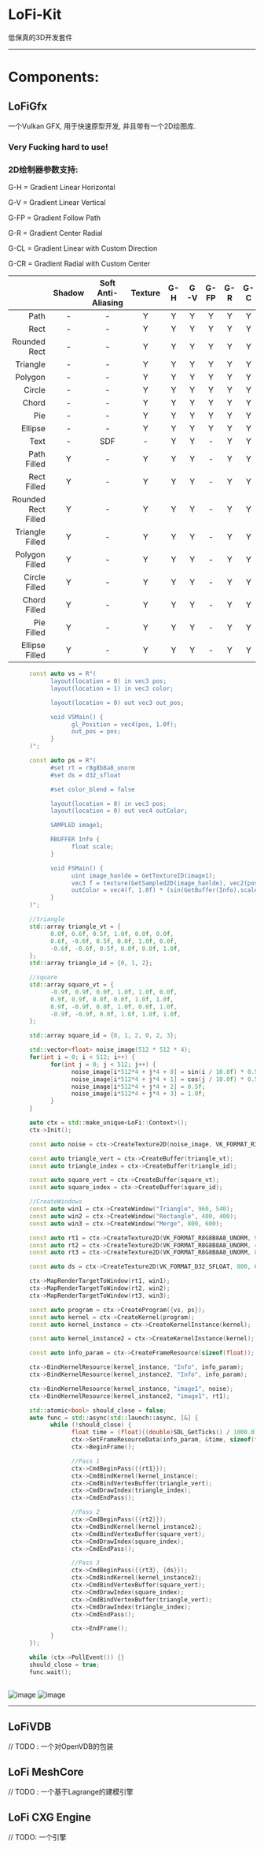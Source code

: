 # LoFi-Kit
低保真的3D开发套件

---
# Components:

## LoFiGfx
一个Vulkan GFX, 用于快速原型开发, 并且带有一个2D绘图库.
### Very Fucking hard to use!

### 2D绘制器参数支持:

G-H = Gradient Linear Horizontal

G-V = Gradient Linear Vertical

G-FP = Gradient Follow Path

G-R = Gradient Center Radial

G-CL = Gradient Linear with Custom Direction

G-CR = Gradient Radial with Custom Center

|                     | Shadow | Soft Anti-Aliasing | Texture | G-H | G-V | G-FP | G-R | G-C | G-CR |
|--------------------:|:------:|:------------------:|:-------:|:---:|:---:|:----:|:---:|:---:|:----:|
|                Path |   -    |         -          |    Y    |  Y  |  Y  |  Y   |  Y  |  Y  |  Y   |
|                Rect |   -    |         -          |    Y    |  Y  |  Y  |  Y   |  Y  |  Y  |  Y   |
|        Rounded Rect |   -    |         -          |    Y    |  Y  |  Y  |  Y   |  Y  |  Y  |  Y   |
|            Triangle |   -    |         -          |    Y    |  Y  |  Y  |  Y   |  Y  |  Y  |  Y   |
|             Polygon |   -    |         -          |    Y    |  Y  |  Y  |  Y   |  Y  |  Y  |  Y   |
|              Circle |   -    |         -          |    Y    |  Y  |  Y  |  Y   |  Y  |  Y  |  Y   |
|               Chord |   -    |         -          |    Y    |  Y  |  Y  |  Y   |  Y  |  Y  |  Y   |
|                 Pie |   -    |         -          |    Y    |  Y  |  Y  |  Y   |  Y  |  Y  |  Y   |
|             Ellipse |   -    |         -          |    Y    |  Y  |  Y  |  Y   |  Y  |  Y  |  Y   |
|                Text |   -    |        SDF         |    -    |  Y  |  Y  |  -   |  Y  |  Y  |  Y   |
|         Path Filled |   Y    |         -          |    Y    |  Y  |  Y  |  -   |  Y  |  Y  |  Y   |
|         Rect Filled |   Y    |         -          |    Y    |  Y  |  Y  |  -   |  Y  |  Y  |  Y   |
| Rounded Rect Filled |   Y    |         -          |    Y    |  Y  |  Y  |  -   |  Y  |  Y  |  Y   |
|     Triangle Filled |   Y    |         -          |    Y    |  Y  |  Y  |  -   |  Y  |  Y  |  Y   |
|      Polygon Filled |   Y    |         -          |    Y    |  Y  |  Y  |  -   |  Y  |  Y  |  Y   |
|       Circle Filled |   Y    |         -          |    Y    |  Y  |  Y  |  -   |  Y  |  Y  |  Y   |
|        Chord Filled |   Y    |         -          |    Y    |  Y  |  Y  |  -   |  Y  |  Y  |  Y   |
|          Pie Filled |   Y    |         -          |    Y    |  Y  |  Y  |  -   |  Y  |  Y  |  Y   |
|      Ellipse Filled |   Y    |         -          |    Y    |  Y  |  Y  |  -   |  Y  |  Y  |  Y   |


```c++
      const auto vs = R"(
            layout(location = 0) in vec3 pos;
            layout(location = 1) in vec3 color;

            layout(location = 0) out vec3 out_pos;

            void VSMain() {
                  gl_Position = vec4(pos, 1.0f);
                  out_pos = pos;
            }
      )";

      const auto ps = R"(
            #set rt = r8g8b8a8_unorm
            #set ds = d32_sfloat

            #set color_blend = false

            layout(location = 0) in vec3 pos;
            layout(location = 0) out vec4 outColor;

            SAMPLED image1;

            RBUFFER Info {
                  float scale;
            }

            void FSMain() {
                  uint image_hanlde = GetTextureID(image1);
                  vec3 f = texture(GetSampled2D(image_hanlde), vec2(pos.x, pos.y)).rgb;
                  outColor = vec4(f, 1.0f) * (sin(GetBuffer(Info).scale) * 0.5 + 0.5);
            }
      )";

      //triangle
      std::array triangle_vt = {
            0.0f, 0.6f, 0.5f, 1.0f, 0.0f, 0.0f,
            0.6f, -0.6f, 0.5f, 0.0f, 1.0f, 0.0f,
            -0.6f, -0.6f, 0.5f, 0.0f, 0.0f, 1.0f,
      };
      std::array triangle_id = {0, 1, 2};

      //square
      std::array square_vt = {
            -0.9f, 0.9f, 0.0f, 1.0f, 1.0f, 0.0f,
            0.9f, 0.9f, 0.0f, 0.0f, 1.0f, 1.0f,
            0.9f, -0.9f, 0.0f, 1.0f, 0.0f, 1.0f,
            -0.9f, -0.9f, 0.0f, 1.0f, 1.0f, 1.0f,
      };

      std::array square_id = {0, 1, 2, 0, 2, 3};

      std::vector<float> noise_image(512 * 512 * 4);
      for(int i = 0; i < 512; i++) {
            for(int j = 0; j < 512; j++) {
                  noise_image[i*512*4 + j*4 + 0] = sin(i / 10.0f) * 0.5f + 0.5f;
                  noise_image[i*512*4 + j*4 + 1] = cos(j / 10.0f) * 0.5f + 0.5f;
                  noise_image[i*512*4 + j*4 + 2] = 0.5f;
                  noise_image[i*512*4 + j*4 + 3] = 1.0f;
            }
      }

      auto ctx = std::make_unique<LoFi::Context>();
      ctx->Init();

      const auto noise = ctx->CreateTexture2D(noise_image, VK_FORMAT_R32G32B32A32_SFLOAT, 512, 512);

      const auto triangle_vert = ctx->CreateBuffer(triangle_vt);
      const auto triangle_index = ctx->CreateBuffer(triangle_id);

      const auto square_vert = ctx->CreateBuffer(square_vt);
      const auto square_index = ctx->CreateBuffer(square_id);

      //CreateWindows
      const auto win1 = ctx->CreateWindow("Triangle", 960, 540);
      const auto win2 = ctx->CreateWindow("Rectangle", 400, 400);
      const auto win3 = ctx->CreateWindow("Merge", 800, 600);

      const auto rt1 = ctx->CreateTexture2D(VK_FORMAT_R8G8B8A8_UNORM, 960, 540);
      const auto rt2 = ctx->CreateTexture2D(VK_FORMAT_R8G8B8A8_UNORM, 400, 400);
      const auto rt3 = ctx->CreateTexture2D(VK_FORMAT_R8G8B8A8_UNORM, 800, 600);

      const auto ds = ctx->CreateTexture2D(VK_FORMAT_D32_SFLOAT, 800, 600);

      ctx->MapRenderTargetToWindow(rt1, win1);
      ctx->MapRenderTargetToWindow(rt2, win2);
      ctx->MapRenderTargetToWindow(rt3, win3);

      const auto program = ctx->CreateProgram({vs, ps});
      const auto kernel = ctx->CreateKernel(program);
      const auto kernel_instance = ctx->CreateKernelInstance(kernel);

      const auto kernel_instance2 = ctx->CreateKernelInstance(kernel);

      const auto info_param = ctx->CreateFrameResource(sizeof(float));

      ctx->BindKernelResource(kernel_instance, "Info", info_param);
      ctx->BindKernelResource(kernel_instance2, "Info", info_param);

      ctx->BindKernelResource(kernel_instance, "image1", noise);
      ctx->BindKernelResource(kernel_instance2, "image1", rt1);

      std::atomic<bool> should_close = false;
      auto func = std::async(std::launch::async, [&] {
            while (!should_close) {
                  float time = (float)((double)SDL_GetTicks() / 1000.0);
                  ctx->SetFrameResourceData(info_param, &time, sizeof(float));
                  ctx->BeginFrame();

                  //Pass 1
                  ctx->CmdBeginPass({{rt1}});
                  ctx->CmdBindKernel(kernel_instance);
                  ctx->CmdBindVertexBuffer(triangle_vert);
                  ctx->CmdDrawIndex(triangle_index);
                  ctx->CmdEndPass();

                  //Pass 2
                  ctx->CmdBeginPass({{rt2}});
                  ctx->CmdBindKernel(kernel_instance2);
                  ctx->CmdBindVertexBuffer(square_vert);
                  ctx->CmdDrawIndex(square_index);
                  ctx->CmdEndPass();

                  //Pass 3
                  ctx->CmdBeginPass({{rt3}, {ds}});
                  ctx->CmdBindKernel(kernel_instance2);
                  ctx->CmdBindVertexBuffer(square_vert);
                  ctx->CmdDrawIndex(square_index);
                  ctx->CmdBindVertexBuffer(triangle_vert);
                  ctx->CmdDrawIndex(triangle_index);
                  ctx->CmdEndPass();

                  ctx->EndFrame();
            }
      });

      while (ctx->PollEvent()) {}
      should_close = true;
      func.wait();
 
```

![image](https://github.com/ySion/LoFi-3D-Kit/assets/39912009/f7defe0b-1da2-41aa-a614-5191097aed3b)
![image](https://github.com/ySion/LoFi-3D-Kit/assets/39912009/57b8480f-66b2-472e-9680-7464c720e5d8)


----

## LoFiVDB
// TODO : 一个对OpenVDB的包装

## LoFi MeshCore
// TODO : 一个基于Lagrange的建模引擎

## LoFi CXG Engine
// TODO: 一个引擎


